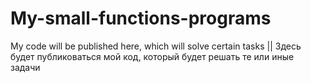 # My-small-functions-programs
My code will be published here, which will solve certain tasks || Здесь будет публиковаться мой код, который будет решать те или иные задачи
